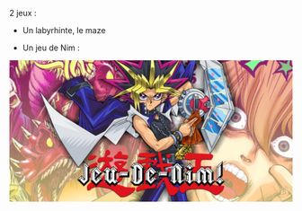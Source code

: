 2 jeux :

- Un labyrhinte, le maze

                                                 

- Un jeu de Nim :

![jeudenim](jeudenim.jpg)
